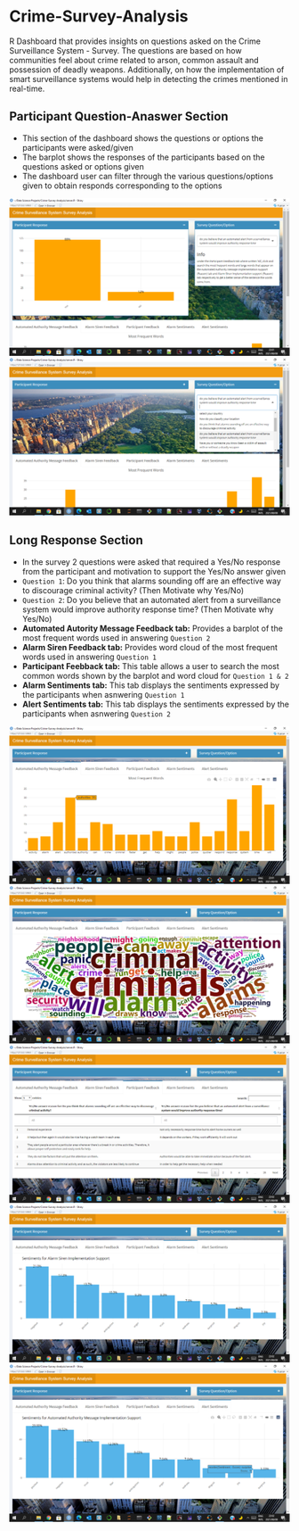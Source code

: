 # Crime-Survey-Analysis
R Dashboard that provides insights on questions asked on the Crime Surveillance System - Survey. The questions are based on how communities feel about crime related to arson, common assault and possession of deadly weapons. Additionally, on how the implementation of smart surveillance systems would help in detecting the crimes mentioned in real-time.

## Participant Question-Anaswer Section
- This section of the dashboard shows the questions or options the participants were asked/given
- The barplot shows the responses of the participants based on the questions asked or options given 
- The dashboard user can filter through the various questions/options given to obtain responds corresponding to the options

![CS1](https://github.com/Ellie190/Crime-Survey-Analysis/blob/main/Sample%20Images/CS1.png "Section 1")
![CS2](https://github.com/Ellie190/Crime-Survey-Analysis/blob/main/Sample%20Images/CS2.png "Section 1")


## Long Response Section 
- In the survey 2 questions were asked that required a Yes/No response from the participant and motivation to support the Yes/No answer given 
- `Question 1`: Do you think that alarms sounding off are an effective way to discourage criminal activity? (Then Motivate why Yes/No)
- `Question 2`: Do you believe that an automated alert from a surveillance system would improve authority response time? (Then Motivate why Yes/No)
- **Automated Autority Message Feedback tab:** Provides a barplot of the most frequent words used in answering `Question 2`
- **Alarm Siren Feedback tab:** Provides word cloud of the most frequent words used in answering `Question 1`
- **Participant Feebback tab:** This table allows a user to search the most common words shown by the barplot and word cloud for `Question 1 & 2`
- **Alarm Sentiments tab:** This tab displays the sentiments expressed by the participants when asnwering `Question 1`
- **Alert Sentiments tab:** This tab displays the sentiments expressed by the participants when asnwering `Question 2`

![CS3](https://github.com/Ellie190/Crime-Survey-Analysis/blob/main/Sample%20Images/CS3.png "Section 2")
![CS4](https://github.com/Ellie190/Crime-Survey-Analysis/blob/main/Sample%20Images/CS4.png "Section 2")
![CS5](https://github.com/Ellie190/Crime-Survey-Analysis/blob/main/Sample%20Images/CS5.png "Section 2")
![CS6](https://github.com/Ellie190/Crime-Survey-Analysis/blob/main/Sample%20Images/CS6.png "Section 2")
![CS7](https://github.com/Ellie190/Crime-Survey-Analysis/blob/main/Sample%20Images/CS7.png "Section 2")

